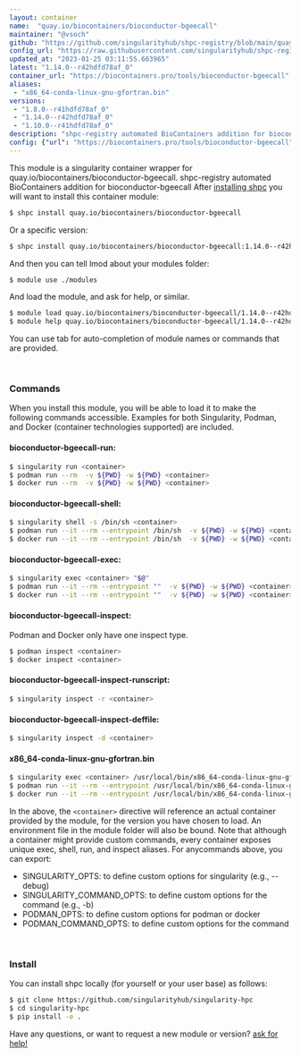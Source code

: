 ```yaml
---
layout: container
name:  "quay.io/biocontainers/bioconductor-bgeecall"
maintainer: "@vsoch"
github: "https://github.com/singularityhub/shpc-registry/blob/main/quay.io/biocontainers/bioconductor-bgeecall/container.yaml"
config_url: "https://raw.githubusercontent.com/singularityhub/shpc-registry/main/quay.io/biocontainers/bioconductor-bgeecall/container.yaml"
updated_at: "2023-01-25 03:11:55.663965"
latest: "1.14.0--r42hdfd78af_0"
container_url: "https://biocontainers.pro/tools/bioconductor-bgeecall"
aliases:
 - "x86_64-conda-linux-gnu-gfortran.bin"
versions:
 - "1.8.0--r41hdfd78af_0"
 - "1.14.0--r42hdfd78af_0"
 - "1.10.0--r41hdfd78af_0"
description: "shpc-registry automated BioContainers addition for bioconductor-bgeecall"
config: {"url": "https://biocontainers.pro/tools/bioconductor-bgeecall", "maintainer": "@vsoch", "description": "shpc-registry automated BioContainers addition for bioconductor-bgeecall", "latest": {"1.14.0--r42hdfd78af_0": "sha256:2cfc72e0afcf63cb0ede877a70f2efab40137dfea4b43f9822cad768b76b8874"}, "tags": {"1.8.0--r41hdfd78af_0": "sha256:6c9146084e0f9a8463007cd43958a7265e3adb81115eb118f7ac2bddfc630556", "1.14.0--r42hdfd78af_0": "sha256:2cfc72e0afcf63cb0ede877a70f2efab40137dfea4b43f9822cad768b76b8874", "1.10.0--r41hdfd78af_0": "sha256:61b1a5512d39439ba9f4b6928e6b41f6c6651babb729cd6ec1651cb3790983cd"}, "docker": "quay.io/biocontainers/bioconductor-bgeecall", "aliases": {"x86_64-conda-linux-gnu-gfortran.bin": "/usr/local/bin/x86_64-conda-linux-gnu-gfortran.bin"}}
---
```


This module is a singularity container wrapper for quay.io/biocontainers/bioconductor-bgeecall.
shpc-registry automated BioContainers addition for bioconductor-bgeecall
After [installing shpc](#install) you will want to install this container module:


```bash
$ shpc install quay.io/biocontainers/bioconductor-bgeecall
```

Or a specific version:

```bash
$ shpc install quay.io/biocontainers/bioconductor-bgeecall:1.14.0--r42hdfd78af_0
```

And then you can tell lmod about your modules folder:

```bash
$ module use ./modules
```

And load the module, and ask for help, or similar.

```bash
$ module load quay.io/biocontainers/bioconductor-bgeecall/1.14.0--r42hdfd78af_0
$ module help quay.io/biocontainers/bioconductor-bgeecall/1.14.0--r42hdfd78af_0
```

You can use tab for auto-completion of module names or commands that are provided.

<br>

### Commands

When you install this module, you will be able to load it to make the following commands accessible.
Examples for both Singularity, Podman, and Docker (container technologies supported) are included.

#### bioconductor-bgeecall-run:

```bash
$ singularity run <container>
$ podman run --rm  -v ${PWD} -w ${PWD} <container>
$ docker run --rm  -v ${PWD} -w ${PWD} <container>
```

#### bioconductor-bgeecall-shell:

```bash
$ singularity shell -s /bin/sh <container>
$ podman run --it --rm --entrypoint /bin/sh  -v ${PWD} -w ${PWD} <container>
$ docker run --it --rm --entrypoint /bin/sh  -v ${PWD} -w ${PWD} <container>
```

#### bioconductor-bgeecall-exec:

```bash
$ singularity exec <container> "$@"
$ podman run --it --rm --entrypoint ""  -v ${PWD} -w ${PWD} <container> "$@"
$ docker run --it --rm --entrypoint ""  -v ${PWD} -w ${PWD} <container> "$@"
```

#### bioconductor-bgeecall-inspect:

Podman and Docker only have one inspect type.

```bash
$ podman inspect <container>
$ docker inspect <container>
```

#### bioconductor-bgeecall-inspect-runscript:

```bash
$ singularity inspect -r <container>
```

#### bioconductor-bgeecall-inspect-deffile:

```bash
$ singularity inspect -d <container>
```


#### x86_64-conda-linux-gnu-gfortran.bin

```bash
$ singularity exec <container> /usr/local/bin/x86_64-conda-linux-gnu-gfortran.bin
$ podman run --it --rm --entrypoint /usr/local/bin/x86_64-conda-linux-gnu-gfortran.bin   -v ${PWD} -w ${PWD} <container> -c " $@"
$ docker run --it --rm --entrypoint /usr/local/bin/x86_64-conda-linux-gnu-gfortran.bin   -v ${PWD} -w ${PWD} <container> -c " $@"
```



In the above, the `<container>` directive will reference an actual container provided
by the module, for the version you have chosen to load. An environment file in the
module folder will also be bound. Note that although a container
might provide custom commands, every container exposes unique exec, shell, run, and
inspect aliases. For anycommands above, you can export:

 - SINGULARITY_OPTS: to define custom options for singularity (e.g., --debug)
 - SINGULARITY_COMMAND_OPTS: to define custom options for the command (e.g., -b)
 - PODMAN_OPTS: to define custom options for podman or docker
 - PODMAN_COMMAND_OPTS: to define custom options for the command

<br>

### Install

You can install shpc locally (for yourself or your user base) as follows:

```bash
$ git clone https://github.com/singularityhub/singularity-hpc
$ cd singularity-hpc
$ pip install -e .
```

Have any questions, or want to request a new module or version? [ask for help!](https://github.com/singularityhub/singularity-hpc/issues)